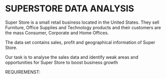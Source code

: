 # SUPERSTORE DATA ANALYSIS
Super Store is a small retail business located in the United States. They sell Furniture, Office Supplies and Technology products and their customers are the mass Consumer, Corporate and Home Offices.

The data set contains sales, profit and geographical information of Super Store.

Our task is to analyse the sales data and identify weak areas and opportunities for Super Store to boost business growth

REQUIREMENST:

